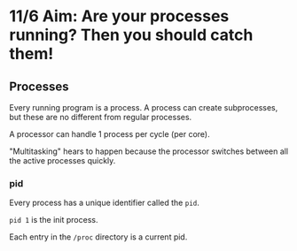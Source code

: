 # 11/6 Aim: Are your processes running? Then you should catch them!

## Processes

Every running program is a process. A process can create subprocesses, but
these are no different from regular processes.

A processor can handle 1 process per cycle (per core).

"Multitasking" hears to happen because the processor switches between
all the active processes quickly.

### pid

Every process has a unique identifier called the `pid`.

`pid 1` is the init process.

Each entry in the `/proc` directory is a current pid.
